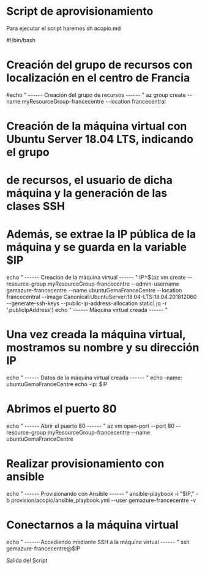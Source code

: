 # Script de aprovisionamiento

Para ejecutar el script haremos sh acopio.md

#!/bin/bash

# Creación del grupo de recursos con localización en el centro de Francia
#echo " ------ Creación del grupo de recursos ------ "
az group create --name myResourceGroup-francecentre --location francecentral

# Creación de la máquina virtual con Ubuntu Server 18.04 LTS, indicando el grupo
# de recursos, el usuario de dicha máquina y la generación de las clases SSH
# Además, se extrae la IP pública de la máquina y se guarda en la variable $IP
echo " ------ Creación de la máquina virtual ------ "
IP=$(az vm create --resource-group myResourceGroup-francecentre --admin-username gemazure-francecentre --name ubuntuGemaFranceCentre --location francecentral --image Canonical:UbuntuServer:18.04-LTS:18.04.201812060 --generate-ssh-keys --public-ip-address-allocation static| jq -r '.publicIpAddress')
echo " ------ Máquina virtual creada ------ "

# Una vez creada la máquina virtual, mostramos su nombre y su dirección IP
echo " ------ Datos de la máquina virtual creada ------ "
echo -name: ubuntuGemaFranceCentre
echo -ip: $IP

# Abrimos el puerto 80
echo " ------ Abrir el puerto 80 ------ "
az vm open-port --port 80 --resource-group myResourceGroup-francecentre --name ubuntuGemaFranceCentre

# Realizar provisionamiento con ansible
echo " ------ Provisionando con Ansible ------ "
ansible-playbook -i "$IP," -b provision/acopio/ansible_playbook.yml --user gemazure-francecentre -v

# Conectarnos a la máquina virtual
echo " ------ Accediendo mediante SSH a la máquina virtual ------ "
ssh gemazure-francecentre@$IP


Salida del Script
